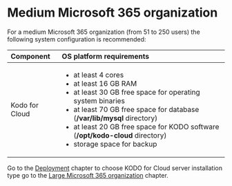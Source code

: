 # Medium Microsoft 365 organization

For a medium Microsoft 365 organization \(from 51 to 250 users\) the following system configuration is recommended:

<table>
  <thead>
    <tr>
      <th style="text-align:left">Component</th>
      <th style="text-align:left">OS platform requirements</th>
    </tr>
  </thead>
  <tbody>
    <tr>
      <td style="text-align:left">Kodo for Cloud</td>
      <td style="text-align:left">
        <ul>
          <li>at least 4 cores</li>
          <li>at least 16 GB RAM</li>
          <li>at least 30 GB free space for operating system binaries</li>
          <li>at least 70 GB free space for database (<b>/var/lib/mysql</b> directory)</li>
          <li>at least 20 GB free space for KODO software (<b>/opt/kodo-cloud</b> directory)</li>
          <li>storage space for backup</li>
        </ul>
      </td>
    </tr>
  </tbody>
</table>

Go to the [Deployment](https://storware.gitbook.io/kodo-for-cloud-office365/deployment) chapter to choose KODO for Cloud server installation type go to the [Large Microsoft 365 organization](https://storware.gitbook.io/kodo-for-cloud-office365/overview/sizing-guide/large-microsoft-365-organization) chapter.

